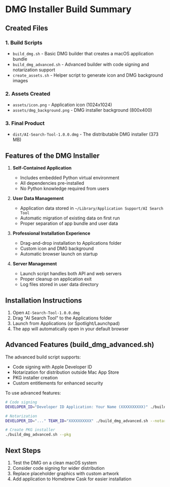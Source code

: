 # DMG Installer Build Summary

## Created Files

### 1. Build Scripts
- `build_dmg.sh` - Basic DMG builder that creates a macOS application bundle
- `build_dmg_advanced.sh` - Advanced builder with code signing and notarization support
- `create_assets.sh` - Helper script to generate icon and DMG background images

### 2. Assets Created
- `assets/icon.png` - Application icon (1024x1024)
- `assets/dmg_background.png` - DMG installer background (800x400)

### 3. Final Product
- `dist/AI-Search-Tool-1.0.0.dmg` - The distributable DMG installer (373 MB)

## Features of the DMG Installer

1. **Self-Contained Application**
   - Includes embedded Python virtual environment
   - All dependencies pre-installed
   - No Python knowledge required from users

2. **User Data Management**
   - Application data stored in `~/Library/Application Support/AI Search Tool`
   - Automatic migration of existing data on first run
   - Proper separation of app bundle and user data

3. **Professional Installation Experience**
   - Drag-and-drop installation to Applications folder
   - Custom icon and DMG background
   - Automatic browser launch on startup

4. **Server Management**
   - Launch script handles both API and web servers
   - Proper cleanup on application exit
   - Log files stored in user data directory

## Installation Instructions

1. Open `AI-Search-Tool-1.0.0.dmg`
2. Drag "AI Search Tool" to the Applications folder
3. Launch from Applications (or Spotlight/Launchpad)
4. The app will automatically open in your default browser

## Advanced Features (build_dmg_advanced.sh)

The advanced build script supports:
- Code signing with Apple Developer ID
- Notarization for distribution outside Mac App Store
- PKG installer creation
- Custom entitlements for enhanced security

To use advanced features:
```bash
# Code signing
DEVELOPER_ID="Developer ID Application: Your Name (XXXXXXXXXX)" ./build_dmg_advanced.sh --sign

# Notarization
DEVELOPER_ID="..." TEAM_ID="XXXXXXXXXX" ./build_dmg_advanced.sh --notarize

# Create PKG installer
./build_dmg_advanced.sh --pkg
```

## Next Steps

1. Test the DMG on a clean macOS system
2. Consider code signing for wider distribution
3. Replace placeholder graphics with custom artwork
4. Add application to Homebrew Cask for easier installation